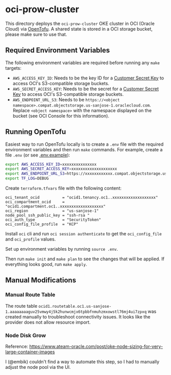 # oci-prow-cluster

This directory deploys the `oci-prow-cluster` OKE cluster in OCI (Oracle Cloud) via [OpenTofu](https://opentofu.org). A shared state is stored in a OCI storage bucket, please make sure to use that.

<!-- TODO: Usually, this code shouldn't be executed directly but run by Prow. -->

## Required Environment Variables

The following environment variables are required before running any `make` targets:

- `AWS_ACCESS_KEY_ID`: Needs to be the key ID for a [Customer Secret Key](https://docs.oracle.com/en-us/iaas/Content/Identity/Tasks/managingcredentials.htm#Working2) to access OCI's S3-compatible storage buckets.
- `AWS_SECRET_ACCESS_KEY`: Needs to be the secret for a [Customer Secret Key](https://docs.oracle.com/en-us/iaas/Content/Identity/Tasks/managingcredentials.htm#Working2) to access OCI's S3-compatible storage buckets.
- `AWS_ENDPOINT_URL_S3`: Needs to be `https://<object namespace>.compat.objectstorage.us-sanjose-1.oraclecloud.com`. Replace `<object namespace>` with the namespace displayed on the bucket (see OCI Console for this information).

## Running OpenTofu

Easiest way to run OpenTofu locally is to create a `.env` file with the required environment variables and then run `make` commands. For example, create a file `.env` (or see [.env.example](./.env.example)):

```bash
export AWS_ACCESS_KEY_ID=xxxxxxxxxxxxxxx
export AWS_SECRET_ACCESS_KEY=xxxxxxxxxxxxxxxxxxxx
export AWS_ENDPOINT_URL_S3=https://xxxxxxxxxxxx.compat.objectstorage.us-sanjose-1.oraclecloud.com
export TF_LOG=DEBUG
```

Create `terraform.tfvars` file with the following content:

```hcl
oci_tenant_ocid          = "ocid1.tenancy.oc1..xxxxxxxxxxxxxxxxxxx"
oci_compartment_ocid     = "ocid1.compartment.oc1..xxxxxxxxxxxxxxxxxxx"
oci_region               = "us-sanjose-1"
node_pool_ssh_public_key = "ssh-rsa "
oci_auth_type            = "SecurityToken"
oci_config_file_profile  = "KCP"
```

Install `oci` cli and run `oci session authenticate` to get the `oci_config_file` and `oci_profile` values.

Set up environment variables by running `source .env`.

Then run `make init` and `make plan` to see the changes that will be applied. If everything looks good, run `make apply`.

## Manual Modifications

### Manual Route Table

The route table `ocid1.routetable.oc1.us-sanjose-1.aaaaaaaaguv25vmwy4j5k2hunwcmjx6tpbbfnmuhzmxowstl76mj4ui7zpxq` was created manually to troubleshoot connectivity issues. It looks like the provider does not allow resource import.

### Node Disk Grow

Reference: https://www.ateam-oracle.com/post/oke-node-sizing-for-very-large-container-images

I (@embik) couldn't find a way to automate this step, so I had to manually adjust the node pool via the UI.
